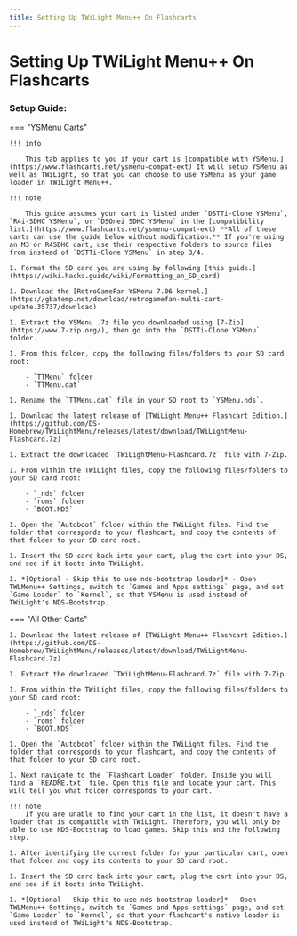 ```yaml
---
title: Setting Up TWiLight Menu++ On Flashcarts
---
```


# Setting Up TWiLight Menu++ On Flashcarts

### Setup Guide:

=== "YSMenu Carts"

    !!! info
    
        This tab applies to you if your cart is [compatible with YSMenu.](https://www.flashcarts.net/ysmenu-compat-ext) It will setup YSMenu as well as TWiLight, so that you can choose to use YSMenu as your game loader in TWiLight Menu++.

    !!! note
    
        This guide assumes your cart is listed under `DSTTi-Clone YSMenu`, `R4i-SDHC YSMenu`, or `DSOnei SDHC YSMenu` in the [compatibility list.](https://www.flashcarts.net/ysmenu-compat-ext) **All of these carts can use the guide below without modification.** If you're using an M3 or R4SDHC cart, use their respective folders to source files from instead of `DSTTi-Clone YSMenu` in step 3/4.

    1. Format the SD card you are using by following [this guide.](https://wiki.hacks.guide/wiki/Formatting_an_SD_card)

    1. Download the [RetroGameFan YSMenu 7.06 kernel.](https://gbatemp.net/download/retrogamefan-multi-cart-update.35737/download)

    1. Extract the YSMenu .7z file you downloaded using [7-Zip](https://www.7-zip.org/), then go into the `DSTTi-Clone YSMenu` folder.

    1. From this folder, copy the following files/folders to your SD card root:

        - `TTMenu` folder
        - `TTMenu.dat`

    1. Rename the `TTMenu.dat` file in your SD root to `YSMenu.nds`.

    1. Download the latest release of [TWiLight Menu++ Flashcart Edition.](https://github.com/DS-Homebrew/TWiLightMenu/releases/latest/download/TWiLightMenu-Flashcard.7z)

    1. Extract the downloaded `TWiLightMenu-Flashcard.7z` file with 7-Zip.

    1. From within the TWiLight files, copy the following files/folders to your SD card root:

        - `_nds` folder
        - `roms` folder
        - `BOOT.NDS`

    1. Open the `Autoboot` folder within the TWiLight files. Find the folder that corresponds to your flashcart, and copy the contents of that folder to your SD card root.

    1. Insert the SD card back into your cart, plug the cart into your DS, and see if it boots into TWiLight.

    1. *[Optional - Skip this to use nds-bootstrap loader]* - Open TWLMenu++ Settings, switch to `Games and Apps settings` page, and set `Game Loader` to `Kernel`, so that YSMenu is used instead of TWiLight's NDS-Bootstrap.

=== "All Other Carts"

    1. Download the latest release of [TWiLight Menu++ Flashcart Edition.](https://github.com/DS-Homebrew/TWiLightMenu/releases/latest/download/TWiLightMenu-Flashcard.7z)

    1. Extract the downloaded `TWiLightMenu-Flashcard.7z` file with 7-Zip.

    1. From within the TWiLight files, copy the following files/folders to your SD card root:

        - `_nds` folder
        - `roms` folder
        - `BOOT.NDS`

    1. Open the `Autoboot` folder within the TWiLight files. Find the folder that corresponds to your flashcart, and copy the contents of that folder to your SD card root.

    1. Next navigate to the `Flashcart Loader` folder. Inside you will find a `README.txt` file. Open this file and locate your cart. This will tell you what folder corresponds to your cart.

    !!! note
        If you are unable to find your cart in the list, it doesn't have a loader that is compatible with TWiLight. Therefore, you will only be able to use NDS-Bootstrap to load games. Skip this and the following step.

    1. After identifying the correct folder for your particular cart, open that folder and copy its contents to your SD card root.

    1. Insert the SD card back into your cart, plug the cart into your DS, and see if it boots into TWiLight.

    1. *[Optional - Skip this to use nds-bootstrap loader]* - Open TWLMenu++ Settings, switch to `Games and Apps settings` page, and set `Game Loader` to `Kernel`, so that your flashcart's native loader is used instead of TWiLight's NDS-Bootstrap.